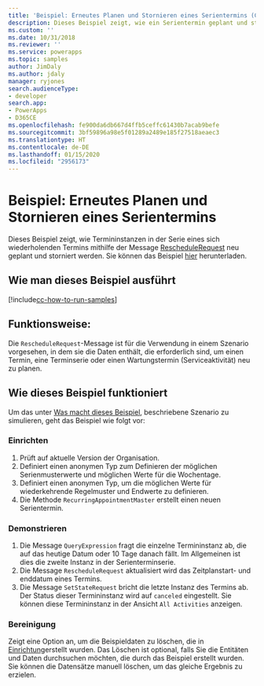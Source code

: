 ```yaml
---
title: 'Beispiel: Erneutes Planen und Stornieren eines Serientermins (Common Data Service) | Microsoft-Dokumentation'
description: Dieses Beispiel zeigt, wie ein Serientermin geplant und storniert wird.
ms.custom: ''
ms.date: 10/31/2018
ms.reviewer: ''
ms.service: powerapps
ms.topic: samples
author: JimDaly
ms.author: jdaly
manager: ryjones
search.audienceType:
- developer
search.app:
- PowerApps
- D365CE
ms.openlocfilehash: fe900da6db667d4ffb5ceffc61430b7acab9befe
ms.sourcegitcommit: 3bf59896a98e5f01289a2489e185f27518aeaec3
ms.translationtype: HT
ms.contentlocale: de-DE
ms.lasthandoff: 01/15/2020
ms.locfileid: "2956173"
---
```

# <a name="sample-reschedule-and-cancel-a-recurring-appointment"></a>Beispiel: Erneutes Planen und Stornieren eines Serientermins

<!-- https://docs.microsoft.com/dynamics365/customer-engagement/developer/sample-reschedule-cancel-recurring-appointment -->

Dieses Beispiel zeigt, wie Termininstanzen in der Serie eines sich wiederholenden Termins mithilfe der Message [RescheduleRequest](https://docs.microsoft.com/dotnet/api/microsoft.crm.sdk.messages.reschedulerequest?view=dynamics-general-ce-9) neu geplant und storniert werden. Sie können das Beispiel [hier](https://github.com/Microsoft/PowerApps-Samples/tree/master/cds/orgsvc/C%23/RecurringAppointment) herunterladen.

## <a name="how-to-run-this-sample"></a>Wie man dieses Beispiel ausführt

[!include[cc-how-to-run-samples](../../includes/cc-how-to-run-samples.md)]

## <a name="what-this-sample-does"></a>Funktionsweise:

Die `RescheduleRequest`-Message ist für die Verwendung in einem Szenario vorgesehen, in dem sie die Daten enthält, die erforderlich sind, um einen Termin, eine Terminserie oder einen Wartungstermin (Serviceaktivität) neu zu planen.

## <a name="how-this-sample-works"></a>Wie dieses Beispiel funktioniert

Um das unter [Was macht dieses Beispiel](#what-this-sample-does), beschriebene Szenario zu simulieren, geht das Beispiel wie folgt vor:

### <a name="setup"></a>Einrichten

1. Prüft auf aktuelle Version der Organisation. 
2. Definiert einen anonymen Typ zum Definieren der möglichen Serienmusterwerte und möglichen Werte für die Wochentage.
3. Definiert einen anonymen Typ, um die möglichen Werte für wiederkehrende Regelmuster und Endwerte zu definieren.
4. Die Methode `RecurringAppointmentMaster` erstellt einen neuen Serientermin.

### <a name="demonstrate"></a>Demonstrieren

1. Die Message `QueryExpression` fragt die einzelne Termininstanz ab, die auf das heutige Datum oder 10 Tage danach fällt. Im Allgemeinen ist dies die zweite Instanz in der Serienterminserie.
2. Die Message `RescheduleRequest` aktualisiert wird das Zeitplanstart- und enddatum eines Termins.
3. Die Message `SetStateRequest` bricht die letzte Instanz des Termins ab. Der Status dieser Termininstanz wird auf `canceled` eingestellt. Sie können diese Termininstanz in der Ansicht `All Activities` anzeigen.

### <a name="clean-up"></a>Bereinigung

Zeigt eine Option an, um die Beispieldaten zu löschen, die in [Einrichtung](#setup)erstellt wurden. Das Löschen ist optional, falls Sie die Entitäten und Daten durchsuchen möchten, die durch das Beispiel erstellt wurden. Sie können die Datensätze manuell löschen, um das gleiche Ergebnis zu erzielen.
